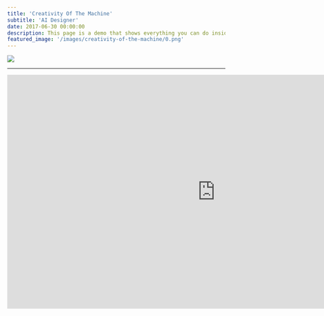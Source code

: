 ```yaml
---
title: 'Creativity Of The Machine'
subtitle: 'AI Designer'
date: 2017-06-30 00:00:00
description: This page is a demo that shows everything you can do inside portfolio and blog posts.
featured_image: '/images/creativity-of-the-machine/0.png'
---
```


![](/images/creativity-of-the-machine/0.png#full)

---



<iframe src="https://vimeo.com/271288204" width="960" height="540" frameborder="0" webkitallowfullscreen mozallowfullscreen allowfullscreen></iframe>
